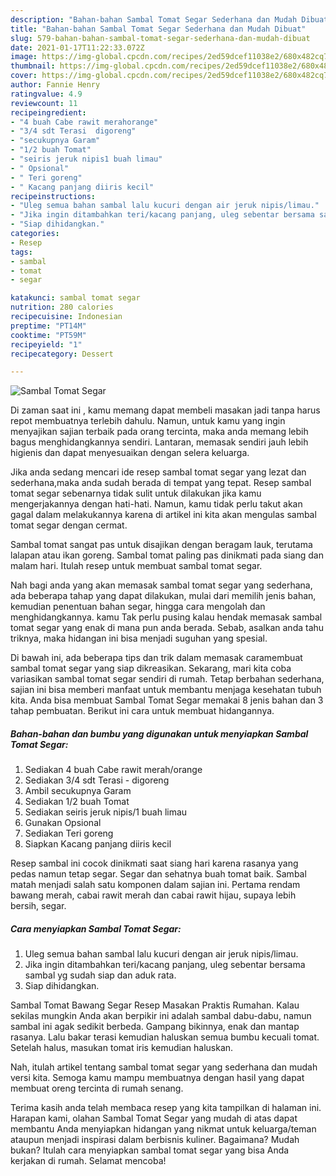 ```yaml
---
description: "Bahan-bahan Sambal Tomat Segar Sederhana dan Mudah Dibuat"
title: "Bahan-bahan Sambal Tomat Segar Sederhana dan Mudah Dibuat"
slug: 579-bahan-bahan-sambal-tomat-segar-sederhana-dan-mudah-dibuat
date: 2021-01-17T11:22:33.072Z
image: https://img-global.cpcdn.com/recipes/2ed59dcef11038e2/680x482cq70/sambal-tomat-segar-foto-resep-utama.jpg
thumbnail: https://img-global.cpcdn.com/recipes/2ed59dcef11038e2/680x482cq70/sambal-tomat-segar-foto-resep-utama.jpg
cover: https://img-global.cpcdn.com/recipes/2ed59dcef11038e2/680x482cq70/sambal-tomat-segar-foto-resep-utama.jpg
author: Fannie Henry
ratingvalue: 4.9
reviewcount: 11
recipeingredient:
- "4 buah Cabe rawit merahorange"
- "3/4 sdt Terasi  digoreng"
- "secukupnya Garam"
- "1/2 buah Tomat"
- "seiris jeruk nipis1 buah limau"
- " Opsional"
- " Teri goreng"
- " Kacang panjang diiris kecil"
recipeinstructions:
- "Uleg semua bahan sambal lalu kucuri dengan air jeruk nipis/limau."
- "Jika ingin ditambahkan teri/kacang panjang, uleg sebentar bersama sambal yg sudah siap dan aduk rata."
- "Siap dihidangkan."
categories:
- Resep
tags:
- sambal
- tomat
- segar

katakunci: sambal tomat segar 
nutrition: 280 calories
recipecuisine: Indonesian
preptime: "PT14M"
cooktime: "PT59M"
recipeyield: "1"
recipecategory: Dessert

---
```



![Sambal Tomat Segar](https://img-global.cpcdn.com/recipes/2ed59dcef11038e2/680x482cq70/sambal-tomat-segar-foto-resep-utama.jpg)

Di zaman  saat ini , kamu memang dapat membeli masakan jadi tanpa harus repot membuatnya terlebih dahulu. Namun, untuk kamu yang ingin menyajikan sajian terbaik pada orang tercinta, maka anda memang lebih bagus menghidangkannya sendiri. Lantaran, memasak sendiri jauh lebih higienis dan dapat menyesuaikan dengan selera keluarga.

Jika anda sedang mencari ide resep sambal tomat segar yang lezat dan sederhana,maka anda sudah berada di tempat yang tepat. Resep sambal tomat segar  sebenarnya tidak sulit untuk dilakukan jika kamu mengerjakannya dengan hati-hati. Namun, kamu tidak perlu takut akan gagal dalam melakukannya 
karena di artikel ini kita akan mengulas sambal tomat segar dengan cermat.  

Sambal tomat sangat pas untuk disajikan dengan beragam lauk, terutama lalapan atau ikan goreng. Sambal tomat paling pas dinikmati pada siang dan malam hari. Itulah resep untuk membuat sambal tomat segar.

Nah bagi anda yang akan memasak sambal tomat segar yang sederhana, ada beberapa tahap yang dapat dilakukan, mulai dari memilih jenis bahan, kemudian penentuan bahan segar, hingga cara mengolah dan menghidangkannya. kamu Tak perlu pusing kalau hendak memasak sambal tomat segar yang enak di mana pun anda berada. Sebab, asalkan anda  tahu triknya, maka hidangan ini bisa menjadi suguhan yang spesial.

Di bawah ini, ada beberapa tips dan trik dalam memasak caramembuat sambal tomat segar yang siap dikreasikan. Sekarang, mari kita coba variasikan sambal tomat segar sendiri di rumah. Tetap berbahan sederhana, sajian ini bisa memberi manfaat untuk membantu menjaga kesehatan tubuh kita. Anda bisa membuat Sambal Tomat Segar memakai 8 jenis bahan dan 3 tahap pembuatan. Berikut ini cara untuk membuat hidangannya.

<!--inarticleads1-->

##### Bahan-bahan dan bumbu yang digunakan untuk menyiapkan Sambal Tomat Segar:

1. Sediakan 4 buah Cabe rawit merah/orange
1. Sediakan 3/4 sdt Terasi - digoreng
1. Ambil secukupnya Garam
1. Sediakan 1/2 buah Tomat
1. Sediakan seiris jeruk nipis/1 buah limau
1. Gunakan  Opsional
1. Sediakan  Teri goreng
1. Siapkan  Kacang panjang diiris kecil


Resep sambal ini cocok dinikmati saat siang hari karena rasanya yang pedas namun tetap segar. Segar dan sehatnya buah tomat baik. Sambal matah menjadi salah satu komponen dalam sajian ini. Pertama rendam bawang merah, cabai rawit merah dan cabai rawit hijau, supaya lebih bersih, segar. 

<!--inarticleads2-->

##### Cara menyiapkan Sambal Tomat Segar:

1. Uleg semua bahan sambal lalu kucuri dengan air jeruk nipis/limau.
1. Jika ingin ditambahkan teri/kacang panjang, uleg sebentar bersama sambal yg sudah siap dan aduk rata.
1. Siap dihidangkan.


Sambal Tomat Bawang Segar Resep Masakan Praktis Rumahan. Kalau sekilas mungkin Anda akan berpikir ini adalah sambal dabu-dabu, namun sambal ini agak sedikit berbeda. Gampang bikinnya, enak dan mantap rasanya. Lalu bakar terasi kemudian haluskan semua bumbu kecuali tomat. Setelah halus, masukan tomat iris kemudian haluskan. 

Nah, itulah artikel tentang  sambal tomat segar  yang sederhana dan mudah versi kita. Semoga kamu mampu membuatnya dengan hasil yang dapat membuat oreng tercinta di rumah senang. 

Terima kasih anda telah membaca resep yang kita tampilkan di halaman ini. Harapan kami, olahan  Sambal Tomat Segar yang mudah di atas dapat membantu Anda menyiapkan hidangan yang nikmat untuk keluarga/teman ataupun menjadi inspirasi dalam berbisnis kuliner. Bagaimana? Mudah bukan? Itulah cara menyiapkan sambal tomat segar yang bisa Anda kerjakan di rumah. Selamat mencoba!

